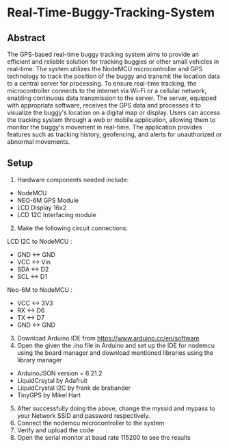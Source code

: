 # Real-Time-Buggy-Tracking-System

## Abstract

The GPS-based real-time buggy tracking system aims to provide an efficient and reliable solution for tracking buggies or other small vehicles in real-time. The system utilizes the NodeMCU microcontroller and GPS technology to track the position of the buggy and transmit the location data to a central server for processing. To ensure real-time tracking, the microcontroller connects to the internet via Wi-Fi or a cellular network, enabling continuous data transmission to the server. The server, equipped with appropriate software, receives the GPS data and processes it to visualize the buggy's location on a digital map or display. Users can access the tracking system through a web or mobile application, allowing them to monitor the buggy's movement in real-time. The application provides features such as tracking history, geofencing, and alerts for unauthorized or abnormal movements.

## Setup

1. Hardware components needed include:
- NodeMCU 
- NEO-6M GPS Module 
- LCD Display 16x2
- LCD 12C Interfacing module

2. Make the following circuit connections:
  
LCD I2C to NodeMCU :
- GND <-> GND
- VCC <-> Vin
- SDA <-> D2
- SCL <-> D1

Neo-6M to NodeMCU :
- VCC <-> 3V3
- RX  <-> D6
- TX  <-> D7
- GND <-> GND

3. Download Arduino IDE from https://www.arduino.cc/en/software 
4. Open the given the .ino file in Arduino and set up the IDE for nodemcu using the board manager and download mentioned libraries using the library manager
- ArduinoJSON version = 6.21.2
- LiquidCrsytal by Adafruit
- LiquidCrystal I2C by frank de brabander 
- TinyGPS by Mikel Hart
5. After successfully doing the above, change the myssid and mypass to your Network SSID and password respectively.
6. Connect the nodemcu microcontroller to the system 
7. Verify and upload the code
8. Open the serial monitor at baud rate 115200 to see the results
